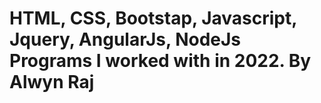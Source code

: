 # HTML, CSS, Bootstap, Javascript, Jquery, AngularJs, NodeJs Programs I worked with in 2022. By Alwyn Raj


